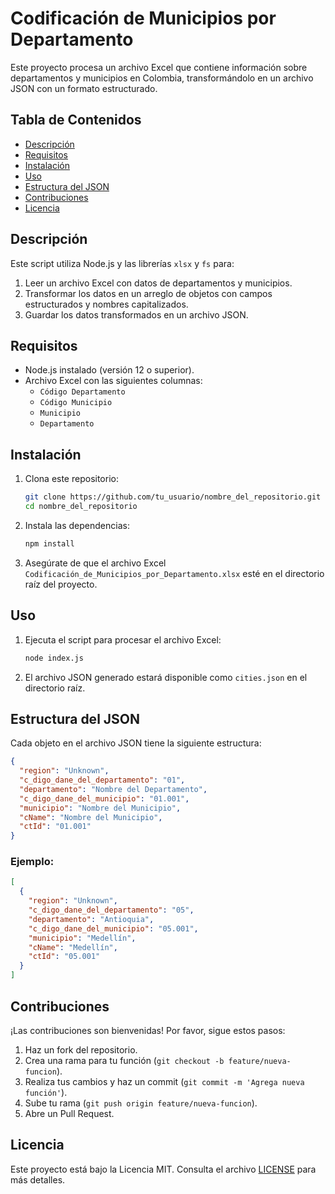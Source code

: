 # Codificación de Municipios por Departamento

Este proyecto procesa un archivo Excel que contiene información sobre departamentos y municipios en Colombia, transformándolo en un archivo JSON con un formato estructurado.

## Tabla de Contenidos
- [Descripción](#descripción)
- [Requisitos](#requisitos)
- [Instalación](#instalación)
- [Uso](#uso)
- [Estructura del JSON](#estructura-del-json)
- [Contribuciones](#contribuciones)
- [Licencia](#licencia)

## Descripción
Este script utiliza Node.js y las librerías `xlsx` y `fs` para:
1. Leer un archivo Excel con datos de departamentos y municipios.
2. Transformar los datos en un arreglo de objetos con campos estructurados y nombres capitalizados.
3. Guardar los datos transformados en un archivo JSON.

## Requisitos
- Node.js instalado (versión 12 o superior).
- Archivo Excel con las siguientes columnas:
  - `Código Departamento`
  - `Código Municipio`
  - `Municipio`
  - `Departamento`

## Instalación

1. Clona este repositorio:
   ```bash
   git clone https://github.com/tu_usuario/nombre_del_repositorio.git
   cd nombre_del_repositorio
   ```

2. Instala las dependencias:
   ```bash
   npm install
   ```

3. Asegúrate de que el archivo Excel `Codificación_de_Municipios_por_Departamento.xlsx` esté en el directorio raíz del proyecto.

## Uso

1. Ejecuta el script para procesar el archivo Excel:
   ```bash
   node index.js
   ```

2. El archivo JSON generado estará disponible como `cities.json` en el directorio raíz.

## Estructura del JSON

Cada objeto en el archivo JSON tiene la siguiente estructura:

```json
{
  "region": "Unknown",
  "c_digo_dane_del_departamento": "01",
  "departamento": "Nombre del Departamento",
  "c_digo_dane_del_municipio": "01.001",
  "municipio": "Nombre del Municipio",
  "cName": "Nombre del Municipio",
  "ctId": "01.001"
}
```

### Ejemplo:
```json
[
  {
    "region": "Unknown",
    "c_digo_dane_del_departamento": "05",
    "departamento": "Antioquia",
    "c_digo_dane_del_municipio": "05.001",
    "municipio": "Medellín",
    "cName": "Medellín",
    "ctId": "05.001"
  }
]
```

## Contribuciones

¡Las contribuciones son bienvenidas! Por favor, sigue estos pasos:
1. Haz un fork del repositorio.
2. Crea una rama para tu función (`git checkout -b feature/nueva-funcion`).
3. Realiza tus cambios y haz un commit (`git commit -m 'Agrega nueva función'`).
4. Sube tu rama (`git push origin feature/nueva-funcion`).
5. Abre un Pull Request.

## Licencia
Este proyecto está bajo la Licencia MIT. Consulta el archivo [LICENSE](LICENSE) para más detalles.
